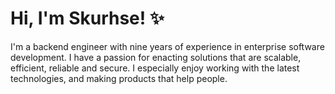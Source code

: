 # Hi, I'm Skurhse! ✨

I'm a backend engineer with nine years of experience in enterprise software development. I have a passion for enacting solutions that are scalable, efficient, reliable and secure. I especially enjoy working with the latest technologies, and making products that help people.
